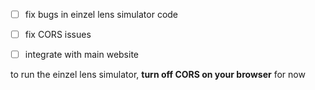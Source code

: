 - [ ] fix bugs in einzel lens simulator code

- [ ] fix CORS issues

- [ ] integrate with main website

to run the einzel lens simulator, **turn off CORS on your browser** for now
